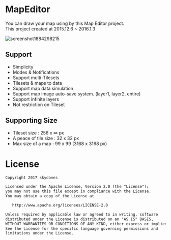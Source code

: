# MapEditor
You can draw your map using by this Map Editor project. <br>
This project created at 2015.12.6 ~ 2016.1.3

![screenshot1884298215](https://user-images.githubusercontent.com/24237865/30779381-b33b010c-a129-11e7-8f1b-1c6f41732f96.png)

## Support
- Simplicity
- Modes & Notifications
- Support multi-Tilesets
- Tilesets & maps to data
- Support map data simulation
- Support map image auto-save system. (layer1, layer2, entire)
- Support infinite layers
- Not restriction on Tileset

## Supporting Size
- Tileset size : 256 x ∞ px
- A peace of tile size : 32 x 32 px
- Max size of a map : 99 x 99 (3168 x 3168 px)

# License
```xml
Copyright 2017 skydoves

Licensed under the Apache License, Version 2.0 (the "License");
you may not use this file except in compliance with the License.
You may obtain a copy of the License at

   http://www.apache.org/licenses/LICENSE-2.0

Unless required by applicable law or agreed to in writing, software
distributed under the License is distributed on an "AS IS" BASIS,
WITHOUT WARRANTIES OR CONDITIONS OF ANY KIND, either express or implied.
See the License for the specific language governing permissions and
limitations under the License.
```
